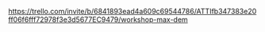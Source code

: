 https://trello.com/invite/b/6841893ead4a609c69544786/ATTIfb347383e20ff06f6fff72978f3e3d5677EC9479/workshop-max-dem
